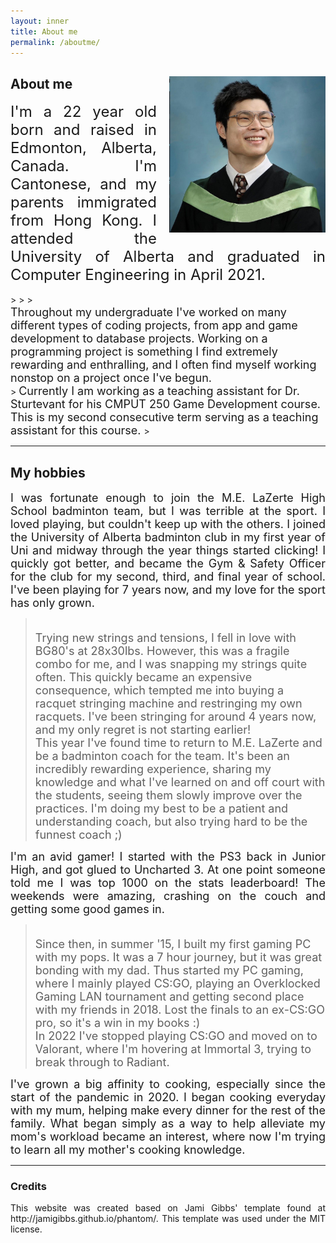 ```yaml
---
layout: inner
title: About me
permalink: /aboutme/
---
```

<!-- Not sure why the text font is different -->

<!-- ![image test]( /img/logo.png ) -->

<div style="clear: both;">
  <div style="float: right; margin-right 1em; padding-left: 20px;">
    <img src="/img/Graduation-Picture.jpg" alt="My graduation photo in 2021" width="250" height="250">
  </div>
  <div>
  <!-- h2 I think is header 2 -->
    <h2> About me </h2>
    <!-- Most likely p for paragraph -->
    <p align=justify> <font size="5"> I'm a 22 year old born and raised in Edmonton, Alberta, Canada. I'm Cantonese, and my parents immigrated from Hong Kong. I attended the University of Alberta and graduated in Computer Engineering in April 2021. </font></p>
  </div>
</div>
>
>
> <font size="4" align=justify> <br> Throughout my undergraduate I've worked on many different types of coding projects, from app and game development to database projects. Working on a programming project is something I find extremely rewarding and enthralling, and I often find myself working nonstop on a project once I've begun. </font><br>
> <font size="4" align=justify> Currently I am working as a teaching assistant for Dr. Sturtevant for his CMPUT 250 Game Development course. This is my second consecutive term serving as a teaching assistant for this course. </font>
> <br>


---



## My hobbies

<div align=justify> <font size="4"> I was fortunate enough to join the M.E. LaZerte High School badminton team, but I was terrible at the sport. I loved playing, but couldn't keep up with the others. I joined the University of Alberta badminton club in my first year of Uni and midway through the year things started clicking! I quickly got better, and became the Gym & Safety Officer for the club for my second, third, and final year of school. I've been playing for 7 years now, and my love for the sport has only grown. </font></div>

> <font size="4" align=justify> <br> Trying new strings and tensions, I fell in love with BG80's at 28x30lbs. However, this was a fragile combo for me, and I was snapping my strings quite often. This quickly became an expensive consequence, which tempted me into buying a racquet stringing machine and restringing my own racquets. I've been stringing for around 4 years now, and my only regret is not starting earlier! </font><br>
> <font size="4" align=justify> This year I've found  time to return to M.E. LaZerte and be a badminton coach for the team. It's been an incredibly rewarding experience, sharing my knowledge and what I've learned on and off court with the students, seeing them slowly improve over the practices. I'm doing my best to be a patient and understanding coach, but also trying hard to be the funnest coach ;) </font>
> <br>


<div align=justify> <font size="4">I'm an avid gamer! I started with the PS3 back in Junior High, and got glued to Uncharted 3. At one point someone told me I was top 1000 on the stats leaderboard! The weekends were amazing, crashing on the couch and getting some good games in. </font></div>

> <font size="4" align=justify> <br> Since then, in summer '15, I built my first gaming PC with my pops. It was a 7 hour journey, but it was great bonding with my dad. Thus started my PC gaming, where I mainly played CS:GO, playing an Overklocked Gaming LAN tournament and getting second place with my friends in 2018. Lost the finals to an ex-CS:GO pro, so it's a win in my books :) </font><br>
> <font size="4" align=justify> In 2022 I've stopped playing CS:GO and moved on to Valorant, where I'm hovering at Immortal 3, trying to break through to Radiant.</font>
> <br>

<div align=justify> <font size="4">I've grown a big affinity to cooking, especially since the start of the pandemic in 2020. I began cooking everyday with my mum, helping make every dinner for the rest of the family. What began simply as a way to help alleviate my mom's workload became an interest, where now I'm trying to learn all my mother's cooking knowledge. </font></div>

---

### Credits

<div align=justify> This website was created based on Jami Gibbs' template found at http://jamigibbs.github.io/phantom/. This template was used under the MIT license. </div>